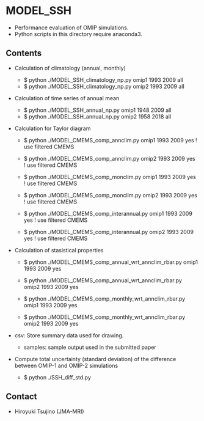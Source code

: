 MODEL_SSH
========

  * Performance evaluation of OMIP simulations.
  * Python scripts in this directory require anaconda3.


Contents
-------

  * Calculation of climatology (annual, monthly)

    - $ python ./MODEL_SSH_climatology_np.py omip1 1993 2009 all
    - $ python ./MODEL_SSH_climatology_np.py omip2 1993 2009 all


  * Calculation of time series of annual mean

    - $ python ./MODEL_SSH_annual_np.py omip1 1948 2009 all
    - $ python ./MODEL_SSH_annual_np.py omip2 1958 2018 all


  * Calculation for Taylor diagram

    - $ python ./MODEL_CMEMS_comp_annclim.py omip1 1993 2009 yes ! use filtered CMEMS
    - $ python ./MODEL_CMEMS_comp_annclim.py omip2 1993 2009 yes ! use filtered CMEMS

    - $ python ./MODEL_CMEMS_comp_monclim.py omip1 1993 2009 yes ! use filtered CMEMS
    - $ python ./MODEL_CMEMS_comp_monclim.py omip2 1993 2009 yes ! use filtered CMEMS

    - $ python ./MODEL_CMEMS_comp_interannual.py omip1 1993 2009 yes ! use filtered CMEMS
    - $ python ./MODEL_CMEMS_comp_interannual.py omip2 1993 2009 yes ! use filtered CMEMS


  * Calculation of stasistical properties

    - $ python ./MODEL_CMEMS_comp_annual_wrt_annclim_rbar.py omip1 1993 2009 yes
    - $ python ./MODEL_CMEMS_comp_annual_wrt_annclim_rbar.py omip2 1993 2009 yes

    - $ python ./MODEL_CMEMS_comp_monthly_wrt_annclim_rbar.py omip1 1993 2009 yes
    - $ python ./MODEL_CMEMS_comp_monthly_wrt_annclim_rbar.py omip2 1993 2009 yes

  * csv: Store summary data used for drawing.

    - samples: sample output used in the submitted paper


  * Compute total uncertainty (standard deviation) of the difference between OMIP-1 and OMIP-2 simulations

    - $ python ./SSH_diff_std.py


Contact
--------

  * Hiroyuki Tsujino (JMA-MRI)
